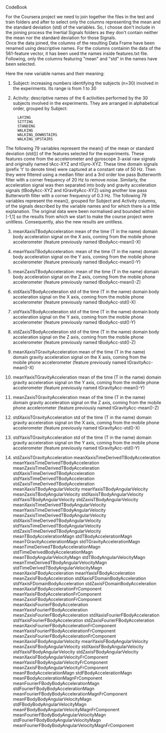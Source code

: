 CodeBook

For the Coursera project we need to join together the files in the test and train folders and after to select only the columns representing the mean and the standard deviation (std) of the variables. So, I choose don't include in the joining process the Inertial Signals folders as they don't contain neither the mean nor the standard deviation for those Signals.  
Once the data joined, the columns of the resulting Data Frame have been renamed using descriptive names. For the columns containin the data of the 561-feature vector, it has been used the names inside features.txt file. Following, only the columns featuring "mean" and "std" in the names have been selected.


Here the new variable names and their meaning:

1. Subject: increasing numbers identifying the subjects (n=30) involved in the experiments. Its range is from 1 to 30

2. Activity: descriptive names of the 6 activities performed by the 30 subjects involved in the experiments. 
	     They are arranged in alphabetical order, grouped by Subject:

	     LAYING
	     SITTING
	     STANDING
	     WALKING
	     WALKING_DOWNSTAIRS
	     WALKING_UPSTAIRS
	     
The following 79 variables represent the mean() of the mean or standard deviation (std()) of the features selected for the experiments. These features come from the accelerometer and gyroscope 3-axial raw signals and originally named tAcc-XYZ and tGyro-XYZ. These time domain signals (prefix 't' to denote time) were captured at a constant rate of 50 Hz. Then they were filtered using a median filter and a 3rd order low pass Butterworth filter with a corner frequency of 20 Hz to remove noise. Similarly, the acceleration signal was then separated into body and gravity acceleration signals (tBodyAcc-XYZ and tGravityAcc-XYZ) using another low pass Butterworth filter with a corner frequency of 0.3 Hz. 
The following 79 variables represent the mean(), grouped for Subject and Activity columns, of the signals described by the variable names and for which there is a little explanation.
The original data were been normalised and bounded within [-1,1] so the results from which we start to make the course project were unitlless. Consequently, also the new results are unitlless.

3. meanXaxisTBodyAcceleration
 	mean of the time (T in the name) domain body acceleration signal on the X axis, coming from the mobile phone 	        accelerometer (feature previously named tBodyAcc-mean()-X)   

4. meanYaxisTBodyAcceleration:
	mean of the time (T in the name) domain body acceleration signal on the Y axis, coming from the mobile phone 	        accelerometer (feature previously named tBodyAcc-mean()-Y)

5. meanZaxisTBodyAcceleration:
	mean of the time (T in the name) domain body acceleration signal on the Z axis, coming from the mobile phone 	        accelerometer (feature previously named tBodyAcc-mean()-Z)

6. stdXaxisTBodyAcceleration
	std of the time (T in the name) domain body acceleration signal on the X axis, coming from the mobile phone 	        accelerometer (feature previously named tBodyAcc-std()-X)

7. stdYaxisTBodyAcceleration
	std of the time (T in the name) domain body acceleration signal on the Y axis, coming from the mobile phone 	        accelerometer (feature previously named tBodyAcc-std()-Y)

8. stdZaxisTBodyAcceleration
	std of the time (T in the name) domain body acceleration signal on the Z axis, coming from the mobile phone 	        accelerometer (feature previously named tBodyAcc-std()-Z)

9. meanXaxisTGravityAcceleration
	mean of the time (T in the name) domain gravity acceleration signal on the X axis, coming from the mobile 		phone accelerometer (feature previously named tGravityAcc-mean()-X)

10. meanYaxisTGravityAcceleration
	mean of the time (T in the name) domain gravity acceleration signal on the Y axis, coming from the mobile 		phone accelerometer (feature previously named tGravityAcc-mean()-Y)

11. meanZaxisTGravityAcceleration
	mean of the time (T in the name) domain gravity acceleration signal on the Z axis, coming from the mobile 		phone accelerometer (feature previously named tGravityAcc-mean()-Z)

12. stdXaxisTGravityAcceleration
	std of the time (T in the name) domain gravity acceleration signal on the X axis, coming from the mobile phone         accelerometer (feature previously named tGravityAcc-std()-X)
      
13. stdYaxisTGravityAcceleration
	std of the time (T in the name) domain gravity acceleration signal on the Y axis, coming from the mobile phone         accelerometer (feature previously named tGravityAcc-std()-Y)

14. stdZaxisTGravityAcceleration
       meanXaxisTimeDerivedTBodyAcceleration
meanYaxisTimeDerivedTBodyAcceleration
meanZaxisTimeDerivedTBodyAcceleration
stdXaxisTimeDerivedTBodyAcceleration
stdYaxisTimeDerivedTBodyAcceleration
stdZaxisTimeDerivedTBodyAcceleration
meanXaxisTBodyAngularVelocity
meanYaxisTBodyAngularVelocity
meanZaxisTBodyAngularVelocity
stdXaxisTBodyAngularVelocity
stdYaxisTBodyAngularVelocity
stdZaxisTBodyAngularVelocity
meanXaxisTimeDerivedTBodyAngularVelocity
meanYaxisTimeDerivedTBodyAngularVelocity
meanZaxisTimeDerivedTBodyAngularVelocity
stdXaxisTimeDerivedTBodyAngularVelocity
stdYaxisTimeDerivedTBodyAngularVelocity
stdZaxisTimeDerivedTBodyAngularVelocity
meanTBodyAccelerationMagn
stdTBodyAccelerationMagn
meanTGravityAccelerationMagn
stdTGravityAccelerationMagn
meanTimeDerivedTBodyAccelerationMagn
stdTimeDerivedBodyAccelerationMagn
meanTBodyAngularVelocityMagn
stdTBodyAngularVelocityMagn
meanTimeDerivedTBodyAngularVelocityMagn
stdTimeDerivedTBodyAngularVelocityMagn
meanXaxisFBodyAcceleration
meanYaxisFBodyAcceleration
meanZaxisFBodyAcceleration
stdXaxisFDomainBodyAcceleration
stdYaxisFDomainBodyAcceleration
stdZaxisFDomainBodyAcceleration
meanXaxisFBodyAccelerationFrComponent
meanYaxisFBodyAccelerationFrComponent
meanZaxisFBodyAccelerationFrComponent
meanXaxisFourierFBodyAcceleration
meanYaxisFourierFBodyAcceleration
meanZaxisFourierFBodyAcceleration
stdXaxisFourierFBodyAcceleration
stdYaxisFourierFBodyAcceleration
stdZaxisFourierFBodyAcceleration
meanXaxisFourierFBodyAccelerationFrComponent
meanYaxisFourierFBodyAccelerationFrComponent
meanZaxisFourierFBodyAccelerationFrComponent
meanXaxisFBodyAngularVelocity
meanYaxisFBodyAngularVelocity
meanZaxisFBodyAngularVelocity
stdXaxisFBodyAngularVelocity
stdYaxisFBodyAngularVelocity
stdZaxisFBodyAngularVelocity
meanXaxisFBodyAngularVelocityFrComponent
meanYaxisFBodyAngularVelocityFrComponent
meanZaxisFBodyAngularVelocityFrComponent
meanFBodyAccelerationMagn
stdFBodyAccelerationMagn
meanFBodyAccelerationMagnFrComponent
meanFourierFBodyBodyAccelerationMagn
stdFourierFBodyBodyAccelerationMagn
meanFourierFBodyBodyAccelerationMagnFrComponent
meanFBodyBodyAngularVelocityMagn
stdFBodyBodyAngularVelocityMagn
meanFBodyBodyAngularVelocityMagnFrComponent
meanFourierFBodyBodyAngularVelocityMagn
stdFourierFBodyBodyAngularVelocityMagn 
meanFourierFBodyBodyAngularVelocityMagnFrComponent
